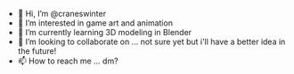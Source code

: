 - 👋 Hi, I’m @craneswinter
- 👀 I’m interested in game art and animation
- 🌱 I’m currently learning 3D modeling in Blender
- 💞️ I’m looking to collaborate on ... not sure yet but i'll have a better idea in the future!
- 📫 How to reach me ... dm?

<!---
craneswinter/craneswinter is a ✨ special ✨ repository because its `README.md` (this file) appears on your GitHub profile.
You can click the Preview link to take a look at your changes.
--->
